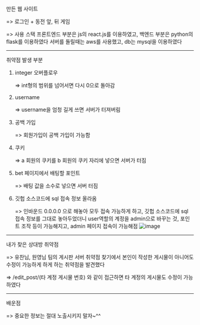 만든 웹 사이트

=> 로그인 + 동전 앞, 뒤 게임 

=> 사용 스택
프론트엔드 부분은 js의 react.js를 이용하였고, 백엔드 부분은 python의 flask를 이용하였다
서버를 돌릴때는 aws를 사용했고, db는 mysql을 이용하였다

---

취약점 발생 부분
1. integer 오버플로우
   
   => int형의 범위를 넘어서면 다시 0으로 돌아감

2. username 

   => username을 엄청 길게 쓰면 서버가 터져버림

3. 공백 가입

    => 회원가입이 공백 가입이 가능함

4. 쿠키

   => a 회원의 쿠키를 b 회원의 쿠키 자리에 넣으면 서버가 터짐

5. bet 페이지에서 배팅할 포인트

   => 배팅 값을 소수로 넣으면 서버 터짐

6. 깃헙 소스코드에 sql 접속 정보 올라옴

   => 인바운드 0.0.0.0 으로 해놓아 모두 접속 가능하게 하고, 깃헙 소스코드에 sql 접속 정보를 그대로 놓아두었더니 user역할의 계정을 admin으로 바꾸는 것, 포인트 조작 등이 가능해지고, admin 페이지 접속이 가능해점
   ![image](https://github.com/user-attachments/assets/ed60d190-ab54-4557-bcd9-bf34c4474196)

---

내가 찾은 상대방 취약점

=> 유찬님, 원영님 팀의 게시판 서버 취약점 찾기에서 본인이 작성한 게시물이 아니어도 수정이 가능하게 하게 하는 취약점을 발견했다

=> /edit_post/(타 계정 게시물 번호) 와 같이 접근하면 타 계정의 게시물도 수정이 가능하였다

---

배운점

=> 중요한 정보는 절대 노출시키지 말자~^^
